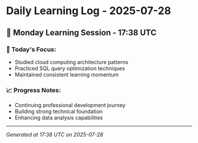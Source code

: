 # Daily Learning Log - 2025-07-28

## 📅 Monday Learning Session - 17:38 UTC

### 🎯 Today's Focus:
- Studied cloud computing architecture patterns
- Practiced SQL query optimization techniques
- Maintained consistent learning momentum

### 📈 Progress Notes:
- Continuing professional development journey
- Building strong technical foundation
- Enhancing data analysis capabilities

---
*Generated at 17:38 UTC on 2025-07-28*
